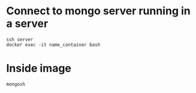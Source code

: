 # Connect to mongo server running in a server 

```
ssh server
docker exec -it name_container bash
```

# Inside image

```
mongosh
```
